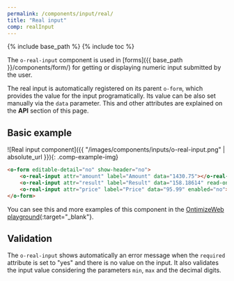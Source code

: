 ```yaml
---
permalink: /components/input/real/
title: "Real input"
comp: realInput
---
```


{% include base_path %}
{% include toc %}

The `o-real-input` component is used in [forms]({{ base_path }}/components/form/) for getting or displaying numeric input submitted by the user.

The real input is automatically registered on its parent `o-form`, which provides the value for the input programatically. Its value can be also set manually via the `data` parameter. This and other attributes are explained on the **API** section of this page.

## Basic example
![Real input component]({{ "/images/components/inputs/o-real-input.png" | absolute_url }}){: .comp-example-img}

```html
<o-form editable-detail="no" show-header="no">
    <o-real-input attr="amount" label="Amount" data="1430.75"></o-real-input>
    <o-real-input attr="result" label="Result" data="158.18614" read-only="no" required="yes"></o-real-input>
    <o-real-input attr="price" label="Price" data="95.99" enabled="no"></o-real-input>
</o-form>
```

You can see this and more examples of this component in the [OntimizeWeb playground]({{site.playgroundurl}}/main/inputs/real){:target="_blank"}.

## Validation
The `o-real-input` shows automatically an error message when the `required` attribute is set to "yes" and there is no value on the input. It also validates the input value considering the parameters `min`, `max` and the decimal digits.

